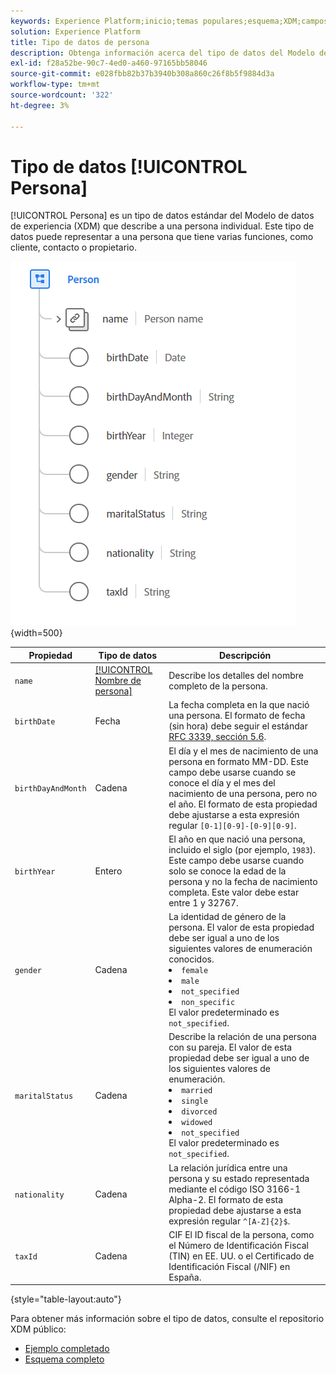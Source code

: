 ```yaml
---
keywords: Experience Platform;inicio;temas populares;esquema;XDM;campos;esquemas;esquemas;persona;tipo de datos;tipo de datos;tipo de datos;
solution: Experience Platform
title: Tipo de datos de persona
description: Obtenga información acerca del tipo de datos del Modelo de datos de experiencia de persona (XDM).
exl-id: f28a52be-90c7-4ed0-a460-97165bb58046
source-git-commit: e028fbb82b37b3940b308a860c26f8b5f9884d3a
workflow-type: tm+mt
source-wordcount: '322'
ht-degree: 3%

---
```


# Tipo de datos [!UICONTROL Persona]

[!UICONTROL Persona] es un tipo de datos estándar del Modelo de datos de experiencia (XDM) que describe a una persona individual. Este tipo de datos puede representar a una persona que tiene varias funciones, como cliente, contacto o propietario.

![imagen de persona](../images/data-types/person.PNG){width=500}

| Propiedad | Tipo de datos | Descripción |
| --- | --- | --- |
| `name` | [[!UICONTROL Nombre de persona]](./person-name.md) | Describe los detalles del nombre completo de la persona. |
| `birthDate` | Fecha | La fecha completa en la que nació una persona. El formato de fecha (sin hora) debe seguir el estándar [RFC 3339, sección 5.6](https://tools.ietf.org/html/rfc3339#section-5.6). |
| `birthDayAndMonth` | Cadena | El día y el mes de nacimiento de una persona en formato MM-DD. Este campo debe usarse cuando se conoce el día y el mes del nacimiento de una persona, pero no el año. El formato de esta propiedad debe ajustarse a esta expresión regular `[0-1][0-9]-[0-9][0-9]`. |
| `birthYear` | Entero | El año en que nació una persona, incluido el siglo (por ejemplo, `1983`). Este campo debe usarse cuando solo se conoce la edad de la persona y no la fecha de nacimiento completa. Este valor debe estar entre 1 y 32767. |
| `gender` | Cadena | La identidad de género de la persona. El valor de esta propiedad debe ser igual a uno de los siguientes valores de enumeración conocidos. <li> `female` </li> <li> `male` </li> <li> `not_specified` </li> <li> `non_specific` </li> El valor predeterminado es `not_specified`. |
| `maritalStatus` | Cadena | Describe la relación de una persona con su pareja. El valor de esta propiedad debe ser igual a uno de los siguientes valores de enumeración. <li> `married` </li> <li> `single` </li> <li> `divorced` </li> <li> `widowed` </li> <li> `not_specified` </li> El valor predeterminado es `not_specified`. |
| `nationality` | Cadena | La relación jurídica entre una persona y su estado representada mediante el código ISO 3166-1 Alpha-2. El formato de esta propiedad debe ajustarse a esta expresión regular `^[A-Z]{2}$`. |
| `taxId` | Cadena | CIF El ID fiscal de la persona, como el Número de Identificación Fiscal (TIN) en EE. UU. o el Certificado de Identificación Fiscal (/NIF) en España. |

{style="table-layout:auto"}

Para obtener más información sobre el tipo de datos, consulte el repositorio XDM público:

* [Ejemplo completado](https://github.com/adobe/xdm/blob/master/components/datatypes/person/person.example.1.json)
* [Esquema completo](https://github.com/adobe/xdm/blob/master/components/datatypes/person/person.schema.json)
